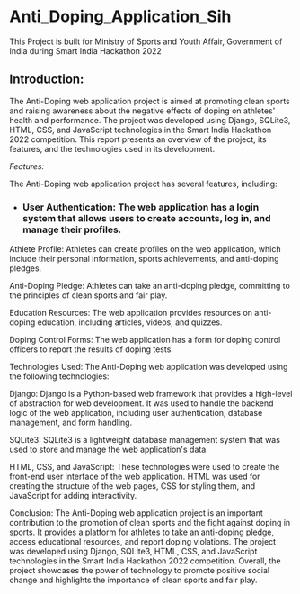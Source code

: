 # Anti_Doping_Application_Sih
This Project is built for Ministry of Sports and Youth Affair, Government of India during Smart India Hackathon 2022


## Introduction:
The Anti-Doping web application project is aimed at promoting clean sports and raising awareness about the negative effects of doping on athletes' health and performance. The project was developed using Django, SQLite3, HTML, CSS, and JavaScript technologies in the Smart India Hackathon 2022 competition. This report presents an overview of the project, its features, and the technologies used in its development.

*Features:*

The Anti-Doping web application project has several features, including:

- ### User Authentication: The web application has a login system that allows users to create accounts, log in, and manage their profiles.

Athlete Profile: Athletes can create profiles on the web application, which include their personal information, sports achievements, and anti-doping pledges.

Anti-Doping Pledge: Athletes can take an anti-doping pledge, committing to the principles of clean sports and fair play.

Education Resources: The web application provides resources on anti-doping education, including articles, videos, and quizzes.

Doping Control Forms: The web application has a form for doping control officers to report the results of doping tests.

Technologies Used:
The Anti-Doping web application was developed using the following technologies:

Django: Django is a Python-based web framework that provides a high-level of abstraction for web development. It was used to handle the backend logic of the web application, including user authentication, database management, and form handling.

SQLite3: SQLite3 is a lightweight database management system that was used to store and manage the web application's data.

HTML, CSS, and JavaScript: These technologies were used to create the front-end user interface of the web application. HTML was used for creating the structure of the web pages, CSS for styling them, and JavaScript for adding interactivity.

Conclusion:
The Anti-Doping web application project is an important contribution to the promotion of clean sports and the fight against doping in sports. It provides a platform for athletes to take an anti-doping pledge, access educational resources, and report doping violations. The project was developed using Django, SQLite3, HTML, CSS, and JavaScript technologies in the Smart India Hackathon 2022 competition. Overall, the project showcases the power of technology to promote positive social change and highlights the importance of clean sports and fair play.
